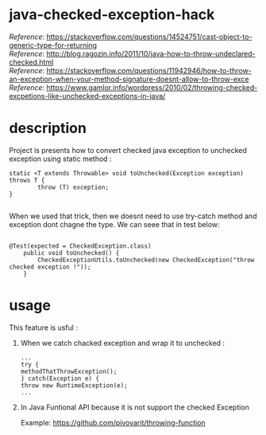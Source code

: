 # java-checked-exception-hack
_Reference_: https://stackoverflow.com/questions/14524751/cast-object-to-generic-type-for-returning  
_Reference_: http://blog.ragozin.info/2011/10/java-how-to-throw-undeclared-checked.html  
_Reference_: https://stackoverflow.com/questions/11942946/how-to-throw-an-exception-when-your-method-signature-doesnt-allow-to-throw-exce  
_Reference_: https://www.gamlor.info/wordpress/2010/02/throwing-checked-excpetions-like-unchecked-exceptions-in-java/

# description
Project is presents how to convert checked java exception to unchecked exception using static method :

```
static <T extends Throwable> void toUnchecked(Exception exception) throws T {
        throw (T) exception;
}
    
```

When we used that trick, then we doesnt need to use try-catch method and exception dont chagne the type.
We can seee that in test below:

```

@Test(expected = CheckedException.class)
    public void toUnchecked() {
        CheckedExceptionUtils.toUnchecked(new CheckedException("throw checked exception !"));
    }
```

# usage
This feature is usful :
 1. When we catch chacked exception and wrap it to unchecked :
       ```
       ...
       try {
       methodThatThrowException();
       } catch(Exception e) {
       throw new RuntimeException(e);
       ...
       ```
        
 2. In Java Funtional API because it is not support the checked Exception
 
     Example:
     https://github.com/pivovarit/throwing-function

